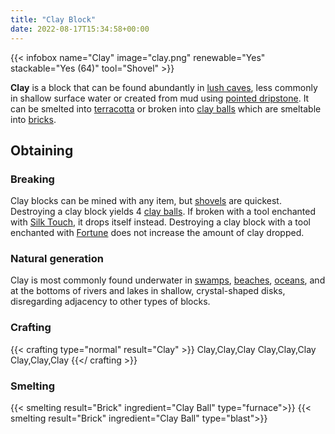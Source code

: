 ```yaml
---
title: "Clay Block"
date: 2022-08-17T15:34:58+00:00
---
```


{{< infobox name="Clay" image="clay.png" renewable="Yes" stackable="Yes (64)" tool="Shovel" >}}

**Clay** is a block that can be found abundantly in [lush caves](), less commonly in shallow surface water or created from mud using [pointed dripstone]().
It can be smelted into [terracotta]() or broken into [clay balls]() which are smeltable into [bricks]().

## Obtaining

### Breaking

Clay blocks can be mined with any item, but [shovels]() are quickest. Destroying a clay block yields 4 [clay balls]().
If broken with a tool enchanted with [Silk Touch](), it drops itself instead. Destroying a clay block with a tool enchanted with [Fortune]() does not increase the amount of clay dropped.

### Natural generation

Clay is most commonly found underwater in [swamps](), [beaches](), [oceans](), and at the bottoms of rivers and lakes in shallow, crystal-shaped disks, disregarding adjacency to other types of blocks.

### Crafting

{{< crafting type="normal" result="Clay" >}}
Clay,Clay,Clay
Clay,Clay,Clay
Clay,Clay,Clay
{{</ crafting >}}

### Smelting

{{< smelting result="Brick" ingredient="Clay Ball" type="furnace">}}
{{< smelting result="Brick" ingredient="Clay Ball" type="blast">}}